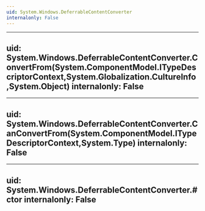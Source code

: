 ```yaml
---
uid: System.Windows.DeferrableContentConverter
internalonly: False
---
```


---
uid: System.Windows.DeferrableContentConverter.ConvertFrom(System.ComponentModel.ITypeDescriptorContext,System.Globalization.CultureInfo,System.Object)
internalonly: False
---

---
uid: System.Windows.DeferrableContentConverter.CanConvertFrom(System.ComponentModel.ITypeDescriptorContext,System.Type)
internalonly: False
---

---
uid: System.Windows.DeferrableContentConverter.#ctor
internalonly: False
---
